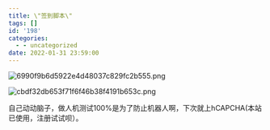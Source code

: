 ```yaml
---
title: \"签到脚本\"
tags: []
id: '198'
categories:
  - - uncategorized
date: 2022-01-31 23:59:00
---
```


![6990f9b6d5922e4d48037c829fc2b555.png](https://ci.cncn3.cn/6990f9b6d5922e4d48037c829fc2b555.png)

![cbdf32db653f71f6f46b38f4191b653c.png](https://ci.cncn3.cn/cbdf32db653f71f6f46b38f4191b653c.png)

自己动动脑子，做人机测试100%是为了防止机器人啊，下次就上hCAPCHA(本站已使用，注册试试呗）。